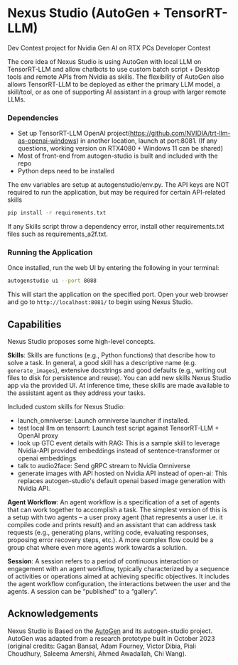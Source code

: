 # Nexus Studio (AutoGen + TensorRT-LLM)
Dev Contest project for Nvidia Gen AI on RTX PCs Developer Contest

The core idea of Nexus Studio is using AutoGen with local LLM on TensorRT-LLM and allow chatbots to use custom batch script + Desktop tools and remote APIs from Nvidia as skills. The flexibility of AutoGen also allows TensorRT-LLM to be deployed as either the primary LLM model, a skill/tool, or as one of supporting AI assistant in a group with larger remote LLMs.

### Dependencies
- Set up TensorRT-LLM OpenAI project(https://github.com/NVIDIA/trt-llm-as-openai-windows) in another location, launch at port:8081. (If any questions, working version on RTX4080 + Windows 11 can be shared)
- Most of front-end from autogen-studio is built and included with the repo
- Python deps need to be installed

The env variables are setup at autogenstudio/env.py. The API keys are NOT required to run the application, but may be required for certain API-related skills

```bash
pip install -r requirements.txt
```
If any Skills script throw a dependency error, install other requirements.txt files such as requirements_a2f.txt.

### Running the Application

Once installed, run the web UI by entering the following in your terminal:

```bash
autogenstudio ui --port 8088
```

This will start the application on the specified port. Open your web browser and go to `http://localhost:8081/` to begin using Nexus Studio.

## Capabilities

Nexus Studio proposes some high-level concepts.

**Skills**: Skills are functions (e.g., Python functions) that describe how to solve a task. In general, a good skill has a descriptive name (e.g. `generate_images`), extensive docstrings and good defaults (e.g., writing out files to disk for persistence and reuse). You can add new skills Nexus Studio app via the provided UI. At inference time, these skills are made available to the assistant agent as they address your tasks.

Included custom skills for Nexus Studio: 
- launch_omniverse: Launch omniverse launcher if installed.
- test local llm on tensorrt: Launch test script against TensorRT-LLM + OpenAI proxy
- look up GTC event details with RAG: This is a sample skill to leverage Nvidia-API provided embeddings instead of sentence-transformer or openai embeddings
- talk to audio2face: Send gRPC stream to Nvidia Omniverse
- generate images with API hosted on Nvidia API instead of open-ai: This replaces autogen-studio's default openai based image generation with Nvidia API.


**Agent Workflow**: An agent workflow is a specification of a set of agents that can work together to accomplish a task. The simplest version of this is a setup with two agents – a user proxy agent (that represents a user i.e. it compiles code and prints result) and an assistant that can address task requests (e.g., generating plans, writing code, evaluating responses, proposing error recovery steps, etc.). A more complex flow could be a group chat where even more agents work towards a solution.

**Session**: A session refers to a period of continuous interaction or engagement with an agent workflow, typically characterized by a sequence of activities or operations aimed at achieving specific objectives. It includes the agent workflow configuration, the interactions between the user and the agents. A session can be “published” to a “gallery”.

## Acknowledgements

Nexus Studio is Based on the [AutoGen](https://microsoft.github.io/autogen) and its autogen-studio project. AutoGen was adapted from a research prototype built in October 2023 (original credits: Gagan Bansal, Adam Fourney, Victor Dibia, Piali Choudhury, Saleema Amershi, Ahmed Awadallah, Chi Wang).